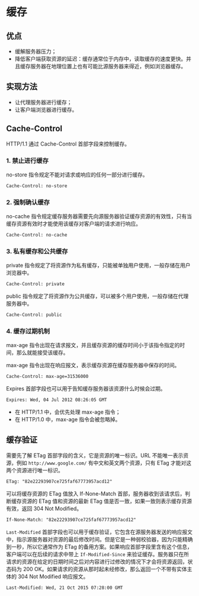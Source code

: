 # 缓存

## 优点
- 缓解服务器压力；
- 降低客户端获取资源的延迟：缓存通常位于内存中，读取缓存的速度更快。并且缓存服务器在地理位置上也有可能比源服务器来得近，例如浏览器缓存。

## 实现方法
- 让代理服务器进行缓存；
- 让客户端浏览器进行缓存。

## Cache-Control
HTTP/1.1 通过 Cache-Control 首部字段来控制缓存。

### 1. 禁止进行缓存
no-store 指令规定不能对请求或响应的任何一部分进行缓存。
```html
Cache-Control: no-store
```

### 2. 强制确认缓存
no-cache 指令规定缓存服务器需要先向源服务器验证缓存资源的有效性，只有当缓存资源有效时才能使用该缓存对客户端的请求进行响应。
```html
Cache-Control: no-cache
```

### 3. 私有缓存和公共缓存
private 指令规定了将资源作为私有缓存，只能被单独用户使用，一般存储在用户浏览器中。
```html
Cache-Control: private
```
public 指令规定了将资源作为公共缓存，可以被多个用户使用，一般存储在代理服务器中。
```html
Cache-Control: public
```

### 4. 缓存过期机制
max-age 指令出现在请求报文，并且缓存资源的缓存时间小于该指令指定的时间，那么就能接受该缓存。

max-age 指令出现在响应报文，表示缓存资源在缓存服务器中保存的时间。
```html
Cache-Control: max-age=31536000
```
Expires 首部字段也可以用于告知缓存服务器该资源什么时候会过期。
```html
Expires: Wed, 04 Jul 2012 08:26:05 GMT
```

- 在 HTTP/1.1 中，会优先处理 max-age 指令；
- 在 HTTP/1.0 中，max-age 指令会被忽略掉。

## 缓存验证
需要先了解 ETag 首部字段的含义，它是资源的唯一标识。URL 不能唯一表示资源，例如 `http://www.google.com/` 有中文和英文两个资源，只有 ETag 才能对这两个资源进行唯一标识。
```html
ETag: "82e22293907ce725faf67773957acd12"
```
可以将缓存资源的 ETag 值放入 If-None-Match 首部，服务器收到该请求后，判断缓存资源的 ETag 值和资源的最新 ETag 值是否一致，如果一致则表示缓存资源有效，返回 304 Not Modified。
```html
If-None-Match: "82e22293907ce725faf67773957acd12"
```
`Last-Modified` 首部字段也可以用于缓存验证，它包含在源服务器发送的响应报文中，指示源服务器对资源的最后修改时间。但是它是一种弱校验器，因为只能精确到一秒，所以它通常作为 ETag 的备用方案。如果响应首部字段里含有这个信息，客户端可以在后续的请求中带上 `If-Modified-Since` 来验证缓存。服务器只在所请求的资源在给定的日期时间之后对内容进行过修改的情况下才会将资源返回，状态码为 200 OK。如果请求的资源从那时起未经修改，那么返回一个不带有实体主体的 304 Not Modified 响应报文。
```html
Last-Modified: Wed, 21 Oct 2015 07:28:00 GMT
```